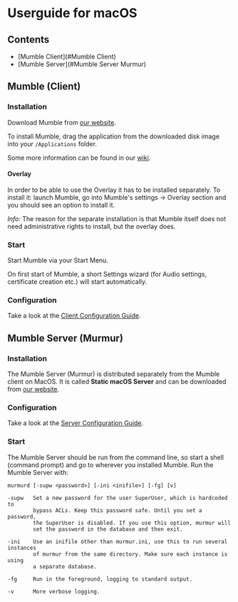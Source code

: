 # Userguide for macOS

## Contents

- [Mumble Client](#Mumble Client)
- [Mumble Server](#Mumble Server Murmur)

## Mumble (Client)

### Installation

Download Mumble from [our website](https://www.mumble.info/downloads/).

<!-- Is the following still valid? -->
To install Mumble, drag the application from the downloaded
disk image into your `/Applications` folder.

Some more information can be found in our [wiki](https://wiki.mumble.info/wiki/Installing_Mumble#Mac_OS_X).

#### Overlay

In order to be able to use the Overlay it has to be installed separately.
To install it: launch Mumble, go into Mumble's settings -> Overlay section and you should see an option to install it.

*Info:* The reason for the separate installation is that Mumble itself does not need administrative rights to install, but the overlay does. 

### Start

Start Mumble via your Start Menu. <!-- correct? -->

On first start of Mumble, a short Settings wizard (for Audio settings, certificate creation etc.) will start automatically.

### Configuration

<!-- Short introduction or just link to the Client Config Guide? -->
Take a look at the [Client Configuration Guide](client_config_guide.md).
<!-- Are there differences between the OS versions? -->

## Mumble Server (Murmur)

### Installation

The Mumble Server (Murmur) is distributed separately from the Mumble client on MacOS.
It is called **Static macOS Server** and can be downloaded from [our website](https://www.mumble.info/downloads/).

### Configuration

Take a look at the [Server Configuration Guide](server_config_guide.md).

### Start

<!-- is that correct? -->
The Mumble Server should be run from the command line, so start a shell (command prompt) and go to wherever you installed Mumble. Run the Mumble Server with:

```
murmurd [-supw <password>] [-ini <inifile>] [-fg] [v]

-supw   Set a new password for the user SuperUser, which is hardcoded to
        bypass ACLs. Keep this password safe. Until you set a password,
        the SuperUser is disabled. If you use this option, murmur will
        set the password in the database and then exit.

-ini    Use an inifile other than murmur.ini, use this to run several instances
        of murmur from the same directory. Make sure each instance is using
        a separate database.

-fg     Run in the foreground, logging to standard output.

-v      More verbose logging.
```
